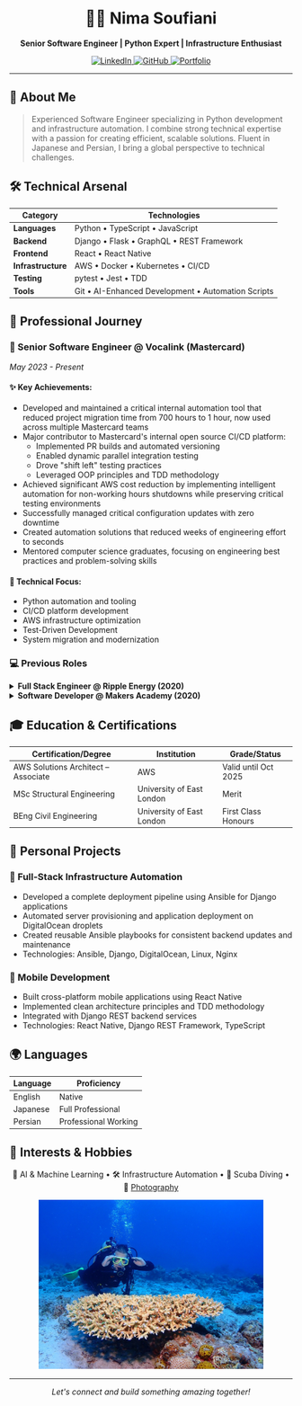 <div align="center">

# 👨‍💻 Nima Soufiani

<p align="center">
  <strong>Senior Software Engineer | Python Expert | Infrastructure Enthusiast</strong>
</p>

<p align="center">
  <a href="https://www.linkedin.com/in/nima-soufiani-555a76198/">
    <img src="https://img.shields.io/badge/LinkedIn-0077B5?style=for-the-badge&logo=linkedin&logoColor=white" alt="LinkedIn"/>
  </a>
  <a href="https://github.com/Nimzyow">
    <img src="https://img.shields.io/badge/GitHub-100000?style=for-the-badge&logo=github&logoColor=white" alt="GitHub"/>
  </a>
  <a href="https://www.nimzys-dev-portfolio.co.uk/">
    <img src="https://img.shields.io/badge/Portfolio-FF5722?style=for-the-badge&logo=google-chrome&logoColor=white" alt="Portfolio"/>
  </a>
</p>

---

</div>

## 🎯 About Me

> Experienced Software Engineer specializing in Python development and infrastructure automation. I combine strong technical expertise with a passion for creating efficient, scalable solutions. Fluent in Japanese and Persian, I bring a global perspective to technical challenges.

## 🛠 Technical Arsenal

<div align="center">

| Category | Technologies |
|----------|-------------|
| **Languages** | Python • TypeScript • JavaScript |
| **Backend** | Django • Flask • GraphQL • REST Framework |
| **Frontend** | React • React Native |
| **Infrastructure** | AWS • Docker • Kubernetes • CI/CD |
| **Testing** | pytest • Jest • TDD |
| **Tools** | Git • AI-Enhanced Development • Automation Scripts |

</div>

## 💼 Professional Journey

### 🏢 Senior Software Engineer @ Vocalink (Mastercard)
*May 2023 - Present*

#### ✨ Key Achievements:
- Developed and maintained a critical internal automation tool that reduced project migration time from 700 hours to 1 hour, now used across multiple Mastercard teams
- Major contributor to Mastercard's internal open source CI/CD platform:
  - Implemented PR builds and automated versioning
  - Enabled dynamic parallel integration testing
  - Drove "shift left" testing practices
  - Leveraged OOP principles and TDD methodology
- Achieved significant AWS cost reduction by implementing intelligent automation for non-working hours shutdowns while preserving critical testing environments
- Successfully managed critical configuration updates with zero downtime
- Created automation solutions that reduced weeks of engineering effort to seconds
- Mentored computer science graduates, focusing on engineering best practices and problem-solving skills

#### 🎯 Technical Focus:
- Python automation and tooling
- CI/CD platform development
- AWS infrastructure optimization
- Test-Driven Development
- System migration and modernization

### 💻 Previous Roles

<details>
<summary><b>Full Stack Engineer @ Ripple Energy (2020)</b></summary>

- Led Django/GraphQL backend development
- Implemented comprehensive testing strategies
- Drove TypeScript adoption across React frontend applications
</details>

<details>
<summary><b>Software Developer @ Makers Academy (2020)</b></summary>

- Intensive software development bootcamp
- Focus on TDD, clean code, and agile methodologies
- Full-stack project development
</details>

## 🎓 Education & Certifications

<div align="center">

| Certification/Degree | Institution | Grade/Status |
|---------------------|-------------|--------------|
| AWS Solutions Architect – Associate | AWS | Valid until Oct 2025 |
| MSc Structural Engineering | University of East London | Merit |
| BEng Civil Engineering | University of East London | First Class Honours |

</div>

## 🚀 Personal Projects

### 🔧 Full-Stack Infrastructure Automation
- Developed a complete deployment pipeline using Ansible for Django applications
- Automated server provisioning and application deployment on DigitalOcean droplets
- Created reusable Ansible playbooks for consistent backend updates and maintenance
- Technologies: Ansible, Django, DigitalOcean, Linux, Nginx

### 📱 Mobile Development
- Built cross-platform mobile applications using React Native
- Implemented clean architecture principles and TDD methodology
- Integrated with Django REST backend services
- Technologies: React Native, Django REST Framework, TypeScript

## 🌍 Languages

<div align="center">

| Language | Proficiency |
|----------|-------------|
| English | Native |
| Japanese | Full Professional |
| Persian | Professional Working |

</div>

## 🎨 Interests & Hobbies

<div align="center">

🤖 AI & Machine Learning • 🛠 Infrastructure Automation • 🤿 Scuba Diving • 📸 [Photography](https://www.instagram.com/foreverintransit/)

<img src="media/scuba.JPG" alt="Scuba Diving" width="400"/>

</div>

---

<div align="center">
<i>Let's connect and build something amazing together!</i>
</div>
